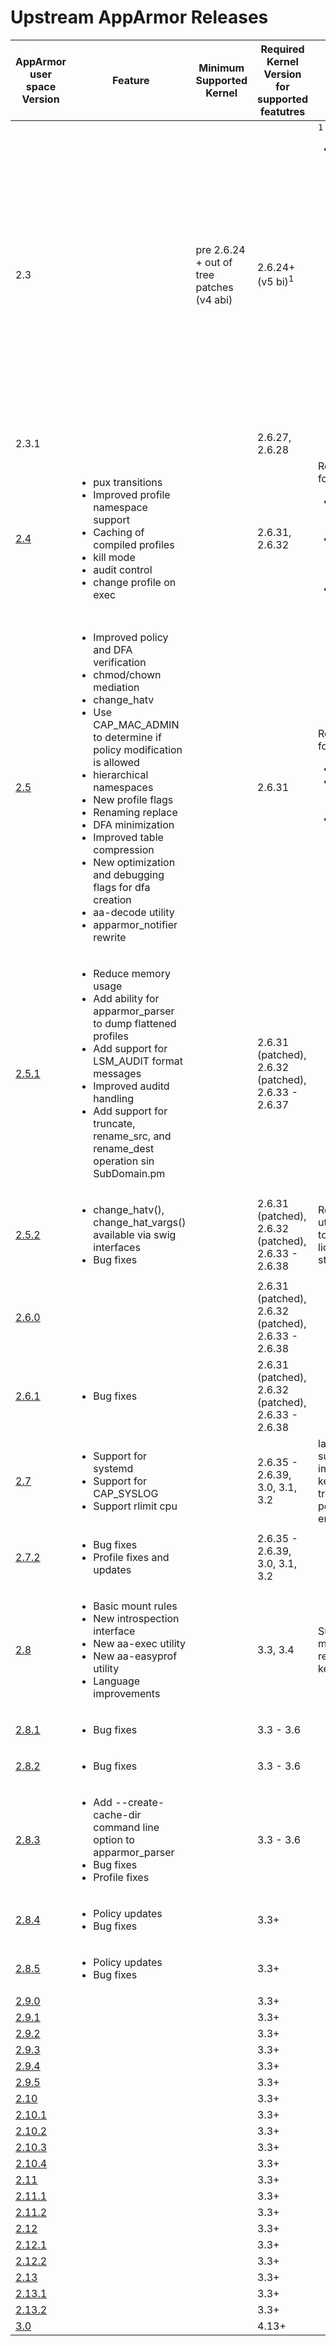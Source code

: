 # Upstream AppArmor Releases

| AppArmor user space Version | Feature | Minimum Supported Kernel | Required Kernel Version for supported featutres | Notes |
|-----------------------------|---------|------------------------|------------------------------------------------|-------|
| 2.3 |   | pre 2.6.24 + out of tree patches (v4 abi) | 2.6.24+ (v5 bi)<sup>1</sup>   | ```1``` <ul><li>2.3 features not supported due to upstreaming changes<ul><li>basic socket mediation - requires out of tree patch</li><li>xattr mediation</li><li>the ability to set confinement on a pre-existing task</li><li>semantics of file mediation changed some</li></ul></li></ul> |
| 2.3.1  |  | | 2.6.27, 2.6.28   | |
| [2.4](Release_Notes_2.4)  |<ul><li>pux transitions</li><li>Improved profile namespace support</li><li>Caching of compiled profiles</li><li>kill mode</li><li>audit control</li><li>change profile on exec</li></ul>   | | 2.6.31, 2.6.32  |Removed support for:<ul><li>chown, chmod, and xattr mediation</li><li>Path-based mediation of unix domain sockets</li><li>Set profile interface</li> |
| [2.5](Release_Notes_2.5)  | <ul><li>Improved policy and DFA verification</li><li>chmod/chown mediation</li><li>change_hatv</li><li>Use CAP_MAC_ADMIN to determine if policy modification is allowed</li><li>hierarchical namespaces</li><li>New profile flags</li><li>Renaming replace</li><li>DFA minimization</li><li>Improved table compression</li><li>New optimization and debugging flags for dfa creation</li><li>aa-decode utility</li><li>apparmor_notifier rewrite</li></ul>  | | 2.6.31   |Removed support for:<ul><li>set capabilities</li><li>Unnecessary /proc//xaddr/* restrictions</li><li>Parallel profile load</li></ul>|
| [2.5.1](Release_Notes_2.5.1)  | <ul><li>Reduce memory usage</li><li>Add ability for apparmor_parser to dump flattened profiles</li><li>Add support for LSM_AUDIT format messages</li><li>Improved auditd handling</li><li>Add support for truncate, rename_src, and rename_dest operation sin SubDomain.pm</li></ul>  | | 2.6.31 (patched), 2.6.32 (patched), 2.6.33 - 2.6.37   | |
| [2.5.2](Release_Notes_2.5.2)  |<ul><li>change_hatv(), change_hat_vargs() available via swig interfaces</li><li>Bug fixes</li></ul>  | |2.6.31 (patched), 2.6.32 (patched), 2.6.33 - 2.6.38   | Removed utils/severity.pl due to incorrect license/copyright statement|
| [2.6.0](Release_Notes_2.6.0)  |  | |2.6.31 (patched), 2.6.32 (patched), 2.6.33 - 2.6.38   | |
| [2.6.1](Release_Notes_2.6.1)  |<ul><li>Bug fixes</li></ul> |  |2.6.31 (patched), 2.6.32 (patched), 2.6.33 - 2.6.38 |
| [2.7](Release_Notes_2.7)  |<ul><li>Support for systemd</li><li>Support for CAP_SYSLOG</li><li>Support rlimit cpu</li></ul>| |2.6.35 - 2.6.39, 3.0, 3.1, 3.2   | last point release to support old immunix/suse kernels using out of tree patches and pcre matching engine (v3 abi) |
| [2.7.2](Release_Notes_2.7.2)  |<ul><li>Bug fixes</li><li>Profile fixes and updates</li></ul> |  |2.6.35 - 2.6.39, 3.0, 3.1, 3.2   | |
| [2.8](Release_Notes_2.8)  | <ul><li>Basic mount rules</li><li>New introspection interface</li><li>New aa-exec utility</li><li>New aa-easyprof utility</li><li>Language improvements</li></ul> | | 3.3, 3.4   | Support for basic mount rules requires the mount kernel patch. |
| [2.8.1](Release_Notes_2.8.1)  |<ul><li>Bug fixes</li></ul>  | |3.3 - 3.6   | |
| [2.8.2](Release_Notes_2.8.2)  |<ul><li>Bug fixes</li></ul>  | |3.3 - 3.6   | |
| [2.8.3](Release_Notes_2.8.3)  |<ul><li>Add --create-cache-dir command line option to apparmor_parser</li><li>Bug fixes</li><li>Profile fixes</li></ul>  | |3.3 - 3.6   | |
| [2.8.4](Release_Notes_2.8.4)  |<ul><li>Policy updates</li><li>Bug fixes</li></ul> |  |3.3+   | |
| [2.8.5](Release_Notes_2.8.5)  |<ul><li>Policy updates</li><li>Bug fixes</li></ul>  | |3.3+   | |
| [2.9.0](Release_Notes_2.9.0)  |  | |3.3+   | |
| [2.9.1](Release_Notes_2.9.1)  |  | |3.3+   | |
| [2.9.2](Release_Notes_2.9.2)  |  | |3.3+   | |
| [2.9.3](Release_Notes_2.9.3)  |  | |3.3+   | |
| [2.9.4](Release_Notes_2.9.4)  |  | |3.3+   | |
| [2.9.5](Release_Notes_2.9.5)  |  | |3.3+   | |
| [2.10](Release_Notes_2.10)  |  | |3.3+   | |
| [2.10.1](Release_Notes_2.10.1)  | |  |3.3+   | |
| [2.10.2](Release_Notes_2.10.2)  |  | |3.3+   | |
| [2.10.3](Release_Notes_2.10.3)  |  | |3.3+   | |
| [2.10.4](Release_Notes_2.10.4)  |  | |3.3+   | |
| [2.11](Release_Notes_2.11)  |  | |3.3+   | |
| [2.11.1](Release_Notes_2.11.1)  |  | |3.3+   | |
| [2.11.2](Release_Notes_2.11.2)  |  | |3.3+   | |
| [2.12](Release_Notes_2.12)  |  | |3.3+   | |
| [2.12.1](Release_Notes_2.12.1)  |  | |3.3+   | |
| [2.12.2](Release_Notes_2.12.2)  | |  |3.3+   | |
| [2.13](Release_Notes_2.13)  |  | |3.3+   | |
| [2.13.1](Release_Notes_2.13.1)  | |  |3.3+   | |
| [2.13.2](Release_Notes_2.13.2)  |  | |3.3+   | |
| [3.0](Release_Notes_3.0) |  | |4.13+   | |
